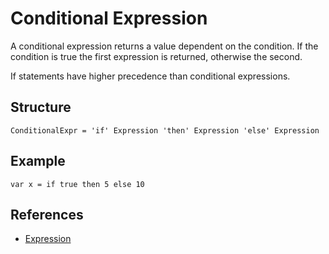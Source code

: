 # Conditional Expression

A conditional expression returns a value dependent on the condition. If the condition is true the first expression is returned, otherwise the second.

If statements have higher precedence than conditional expressions.

## Structure

```grammar
ConditionalExpr = 'if' Expression 'then' Expression 'else' Expression
```

## Example

```syntek
var x = if true then 5 else 10
```

## References

- [Expression](/spec/grammar/syntactic/expressions/)
